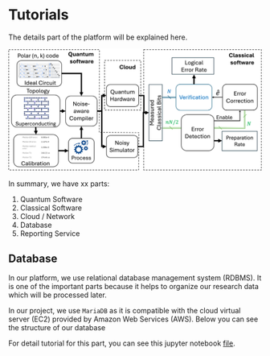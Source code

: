 # Tutorials

The details part of the platform will be explained here.

![screen](../img/proposed_architecture.png)

In summary, we have xx parts:
1. Quantum Software
2. Classical Software
3. Cloud / Network
4. Database
5. Reporting Service

## Database

In our platform, we use relational database management system (RDBMS). It is one of the important parts because it helps to organize our research data which will be processed later.

In our project, we use `MariaDB` as it is compatible with the cloud virtual server (EC2) provided by Amazon Web Services (AWS). Below you can see the structure of our database

For detail tutorial for this part, you can see this jupyter notebook [file](4-database.ipynb).


